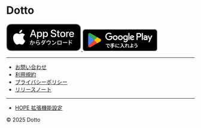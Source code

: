 # Dotto

<a href="https://apps.apple.com/jp/app/id6471561803">
  <img src="images/Download_on_the_App_Store_Badge_JP_RGB_blk_100317.svg" width="200" />
</a>

<a href="https://play.google.com/store/apps/details?id=jp.ac.fun.dotto">
  <img src="images/GetItOnGooglePlay_Badge_Web_color_Japanese.png" width="200" />
</a>

---

- [お問い合わせ](/contact)
- [利用規約](/terms-of-service)
- [プライバシーポリシー](/privacy-policy)
- [リリースノート](/releases)

---

- [HOPE 拡張機能設定](https://dotto.web.app/)

&copy; 2025 Dotto
